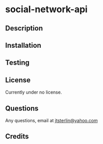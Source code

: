 # social-network-api

## Description

## Installation

## Testing


## License
Currently under no license.

## Questions
Any questions, email at jtsterlin@yahoo.com

## Credits
